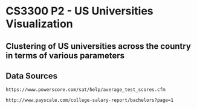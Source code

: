 # CS3300 P2 - US Universities Visualization 

## Clustering of US universities across the country in terms of various parameters 

## Data Sources 

	https://www.powerscore.com/sat/help/average_test_scores.cfm
	
	http://www.payscale.com/college-salary-report/bachelors?page=1